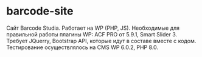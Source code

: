 # barcode-site

Сайт Barcode Studia. Работает на WP (PHP, JS). Необходимые для правильной работы плагины WP: ACF PRO от 5.9.1, Smart Slider 3. Требует JQuerry, Bootstrap API, которые идут в составе вместе с кодом. Тестирование осуществлялось на CMS WP 6.0.2, PHP 8.0. 

